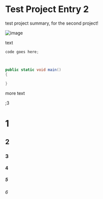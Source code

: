 # Test Project Entry 2

test project summary, for the second project!

![image](https://i.imgur.com/LvBuIVk.png)

text

```c#
code goes here;



public static void main()
{
    
}
```

more text

;3



# 1

## 2

### 3

#### 4

##### 5

###### 6



